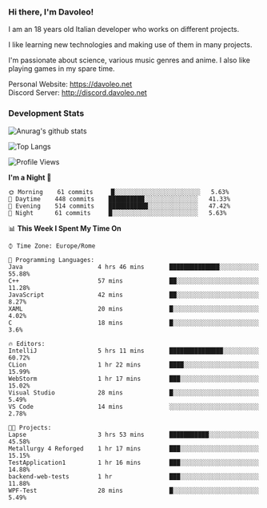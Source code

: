 ### Hi there, I'm Davoleo!

I am an 18 years old Italian developer who works on different projects.

I like learning new technologies and making use of them in many projects.

I'm passionate about science, various music genres and anime.
I also like playing games in my spare time.

Personal Website: https://davoleo.net <br>
Discord Server: http://discord.davoleo.net

### Development Stats

![Anurag's github stats](https://github-readme-stats.vercel.app/api?username=Davoleo&count_private=true&show_icons=true&theme=tokyonight)

![Top Langs](https://github-readme-stats.vercel.app/api/top-langs/?username=Davoleo&theme=tokyonight&layout=compact)

<!--START_SECTION:waka-->
![Profile Views](http://img.shields.io/badge/Profile%20Views-45-blue)

**I'm a Night 🦉** 

```text
🌞 Morning    61 commits     █░░░░░░░░░░░░░░░░░░░░░░░░   5.63% 
🌆 Daytime    448 commits    ██████████░░░░░░░░░░░░░░░   41.33% 
🌃 Evening    514 commits    ███████████░░░░░░░░░░░░░░   47.42% 
🌙 Night      61 commits     █░░░░░░░░░░░░░░░░░░░░░░░░   5.63%

```


📊 **This Week I Spent My Time On** 

```text
⌚︎ Time Zone: Europe/Rome

💬 Programming Languages: 
Java                     4 hrs 46 mins       ██████████████░░░░░░░░░░░   55.88% 
C++                      57 mins             ██░░░░░░░░░░░░░░░░░░░░░░░   11.28% 
JavaScript               42 mins             ██░░░░░░░░░░░░░░░░░░░░░░░   8.27% 
XAML                     20 mins             █░░░░░░░░░░░░░░░░░░░░░░░░   4.02% 
C                        18 mins             █░░░░░░░░░░░░░░░░░░░░░░░░   3.6%

🔥 Editors: 
IntelliJ                 5 hrs 11 mins       ███████████████░░░░░░░░░░   60.72% 
CLion                    1 hr 22 mins        ████░░░░░░░░░░░░░░░░░░░░░   15.99% 
WebStorm                 1 hr 17 mins        ███░░░░░░░░░░░░░░░░░░░░░░   15.02% 
Visual Studio            28 mins             █░░░░░░░░░░░░░░░░░░░░░░░░   5.49% 
VS Code                  14 mins             ░░░░░░░░░░░░░░░░░░░░░░░░░   2.78%

🐱‍💻 Projects: 
Lapse                    3 hrs 53 mins       ███████████░░░░░░░░░░░░░░   45.58% 
Metallurgy 4 Reforged    1 hr 17 mins        ███░░░░░░░░░░░░░░░░░░░░░░   15.15% 
TestApplication1         1 hr 16 mins        ███░░░░░░░░░░░░░░░░░░░░░░   14.88% 
backend-web-tests        1 hr                ███░░░░░░░░░░░░░░░░░░░░░░   11.88% 
WPF-Test                 28 mins             █░░░░░░░░░░░░░░░░░░░░░░░░   5.49%

```


<!--END_SECTION:waka-->

<!--
**Davoleo/Davoleo** is a ✨ _special_ ✨ repository because its `README.md` (this file) appears on your GitHub profile.

https://gist.github.com/Davoleo/43516c64c8169e24dc2571c34713863b

Here are some ideas to get you started:

- 🔭 I’m currently working on ...
- 🌱 I’m currently learning ...
- 👯 I’m looking to collaborate on ...
- 🤔 I’m looking for help with ...
- 💬 Ask me about ...
- 📫 How to reach me: ...
- 😄 Pronouns: ...
- ⚡ Fun fact: ...
-->
